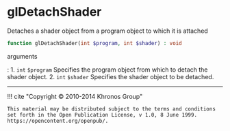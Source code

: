 # glDetachShader
Detaches a shader object from a program object to which it is attached

```php
function glDetachShader(int $program, int $shader) : void
```

arguments

:    1. `int` `$program` Specifies the program object from which to detach the
    shader object.
    2. `int` `$shader` Specifies the shader object to be detached.

---
     

!!! cite "Copyright © 2010-2014 Khronos Group"

    This material may be distributed subject to the terms and conditions set forth in the Open Publication License, v 1.0, 8 June 1999. https://opencontent.org/openpub/.